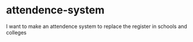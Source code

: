 # attendence-system
I want to make an attendence system to replace the register in schools and colleges

